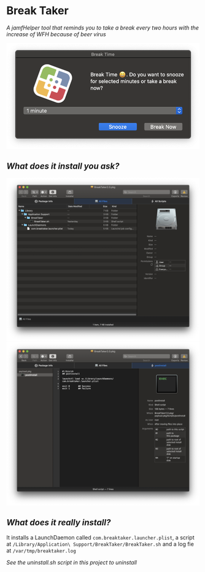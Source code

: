 # Break Taker

*A jamfHelper tool that reminds you to take a break every two hours with the increase of WFH because of beer virus*

![](Images/break-taker.png)

*What does it install you ask?*
---

![](Images/install-files.png)
![](Images/postinstall.png)

*What does it really install?*
---

It installs a LaunchDaemon called `com.breaktaker.launcher.plist`, a script at `/Library/Application\ Support/BreakTaker/BreakTaker.sh` and a log fie at `/var/tmp/breaktaker.log`

*See the uninstall.sh script in this project to uninstall*
